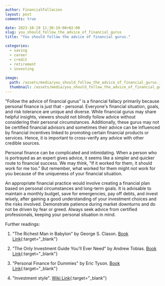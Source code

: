 ```yaml
---
author: FinancialFallacies
layout: post
comments: true

date: 2023-10-19 11:30:19:00+02:00  
slug: you_should_follow_the_advice_of_financial_gurus
title: "You should follow the advice of financial gurus."

categories:
  - saving
  - career
  - credit
  - retirement
  - investing
  
image:
  path: /assets/media/you_should_follow_the_advice_of_financial_gurus.jpg
  thumbnail: /assets/media/you_should_follow_the_advice_of_financial_gurus.jpg
---
```


"Follow the advice of financial gurus" is a financial fallacy primarily because personal finance is just that - personal. Everyone's financial situation, goals, and risk tolerance are unique and diverse. While financial gurus may share helpful insights, viewers should not blindly follow advice without considering their personal circumstances. Additionally, these gurus may not be certified financial advisors and sometimes their advice can be influenced by financial incentives linked to promoting certain financial products or services. Hence, it is important to cross-verify any advice with other credible sources.

Personal finance can be complicated and intimidating. When a person who is portrayed as an expert gives advice, it seems like a simpler and quicker route to financial success. We may think, "If it worked for them, it should work for me too." But remember, what worked for them might not work for you because of the uniqueness of your financial situation.

An appropriate financial practice would involve creating a financial plan based on personal circumstances and long-term goals. It is advisable to maintain a monthly budget, save for emergencies, pay off debts, and invest wisely, after gaining a good understanding of your investment choices and the risks involved. Demonstrate patience during market downturns and do not be driven by fear or greed. Always seek advice from certified professionals, keeping your personal situation in mind. 

Further readings:

1. "The Richest Man in Babylon" by George S. Clason. [Book Link](https://www.amazon.com/Richest-Man-Babylon-George-Clason/dp/1505339111/ref=nosim?tag=financialfall-20){:target="_blank"}

2. "The Only Investment Guide You'll Ever Need" by Andrew Tobias. [Book Link](https://www.amazon.com/Only-Investment-Guide-Youll-Ever/dp/0544781937/ref=nosim?tag=financialfall-20){:target="_blank"}

3. "Personal Finance for Dummies" by Eric Tyson. [Book Link](https://www.amazon.com/Personal-Finance-Dummies-Eric-Tyson/dp/1119517893/ref=nosim?tag=financialfall-20){:target="_blank"}

4. "Investment style". [Wiki Link](https://en.wikipedia.org/wiki/Investment_style){:target="_blank"}
